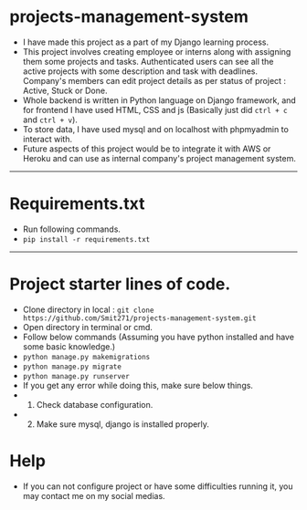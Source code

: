 # projects-management-system
- I have made this project as a part of my Django learning process.
- This project involves creating employee or interns along with assigning them some projects and tasks. Authenticated users can see all the active projects with some description and task with deadlines. Company's members can edit project details as per status of project : Active, Stuck or Done.
- Whole backend is written in Python language on Django framework, and for frontend I have used HTML, CSS and js (Basically just did `ctrl + c` and `ctrl + v`).
- To store data, I have used mysql and on localhost with phpmyadmin to interact with.
- Future aspects of this project would be to integrate it with AWS or Heroku and can use as internal company's project management system.

<hr>

# Requirements.txt
- Run following commands.
- `pip install -r requirements.txt`

<hr>

# Project starter lines of code.
- Clone directory in local : `git clone https://github.com/Smit271/projects-management-system.git`
- Open directory in terminal or cmd.
- Follow below commands (Assuming you have python installed and have some basic knowledge.)
- `python manage.py makemigrations`
- `python manage.py migrate`
- `python manage.py runserver`
- If you get any error while doing this, make sure below things.
- 1. Check database configuration.
- 2. Make sure mysql, django is installed properly.

# Help
- If you can not configure project or have some difficulties running it, you may contact me on my social medias.
